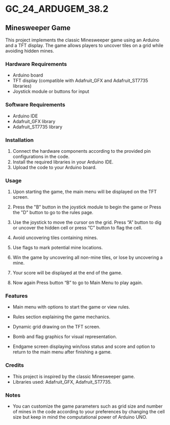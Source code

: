 # GC_24_ARDUGEM_38.2
## Minesweeper Game
This project implements the classic Minesweeper game using an Arduino and a TFT display. The game allows players to uncover tiles on a grid while avoiding hidden mines.

### Hardware Requirements
- Arduino board
- TFT display (compatible with Adafruit_GFX and Adafruit_ST7735 libraries)
- Joystick module or buttons for input

### Software Requirements
- Arduino IDE
- Adafruit_GFX library
- Adafruit_ST7735 library

### Installation
1. Connect the hardware components according to the provided pin configurations in the code.
2. Install the required libraries in your Arduino IDE.
3. Upload the code to your Arduino board.

### Usage
1. Upon starting the game, the main menu will be displayed on the TFT screen.
 
2. Press the "B" button in the joystick module to begin the game or Press the "D" button to go to the rules page.
4. Use the joystick to move the cursor on the grid. Press “A” button to dig or uncover the hidden cell or press “C” button to flag the cell.
 	 	 
5. Avoid uncovering tiles containing mines.
6. Use flags to mark potential mine locations.
7. Win the game by uncovering all non-mine tiles, or lose by uncovering a mine.
                  	
8. Your score will be displayed at the end of the game.
9. Now again Press button “B” to go to Main Menu to play again.

### Features
- Main menu with options to start the game or view rules.
 
- Rules section explaining the game mechanics.
   
- Dynamic grid drawing on the TFT screen.
 
- Bomb and flag graphics for visual representation.
 		 
- Endgame screen displaying win/loss status and score and option to return to the main menu after finishing a game.
 	 

### Credits
- This project is inspired by the classic Minesweeper game.
- Libraries used: Adafruit_GFX, Adafruit_ST7735.

### Notes
- You can customize the game parameters such as grid size and number of mines in the code according to your preferences by changing the cell size but keep in mind the computational power of Arduino UNO.

